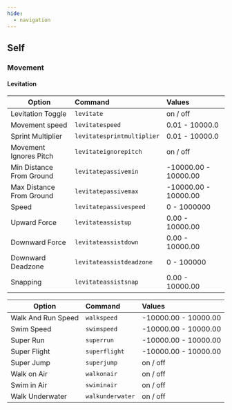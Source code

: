```yaml
---
hide:
  - navigation 
---
```


## Self
### Movement
#### Levitation
|   Option   |   Command   |   Values   |
|------------|:------------|:-----------|
| Levitation Toggle | `levitate` | on / off |
| Movement speed | `levitatespeed` | 0.01 - 10000.0 |
| Sprint Multiplier | `levitatesprintmultiplier` | 0.01 - 10000.0 |
| Movement Ignores Pitch | `levitateignorepitch` | on / off |
| Min Distance From Ground | `levitatepassivemin` | -10000.00 - 10000.00 |
| Max Distance From Ground | `levitatepassivemax` | -10000.00 - 10000.00 |
| Speed | `levitatepassivespeed` | 0 - 1000000 ||
| Upward Force | `levitateassistup` | 0.00 - 10000.00 |
| Downward Force | `levitateassistdown` | 0.00 - 10000.00 |
| Downward Deadzone | `levitateassistdeadzone` | 0 - 100000 |
| Snapping | `levitateassistsnap` | 0.00 - 10000.00 |

|   Option   |   Command   |   Values   |
|------------|:------------|:-----------|
| Walk And Run Speed | `walkspeed` | -10000.00 - 10000.00 |
| Swim Speed | `swimspeed` | -10000.00 - 10000.00 |
| Super Run | `superrun` | -10000.00 - 10000.00 |
| Super Flight | `superflight` | -10000.00 - 10000.00 |
| Super Jump | `superjump` | on / off |
| Walk on Air | `walkonair` | on / off |
| Swim in Air | `swiminair` | on / off |
| Walk Underwater | `walkunderwater` | on / off |